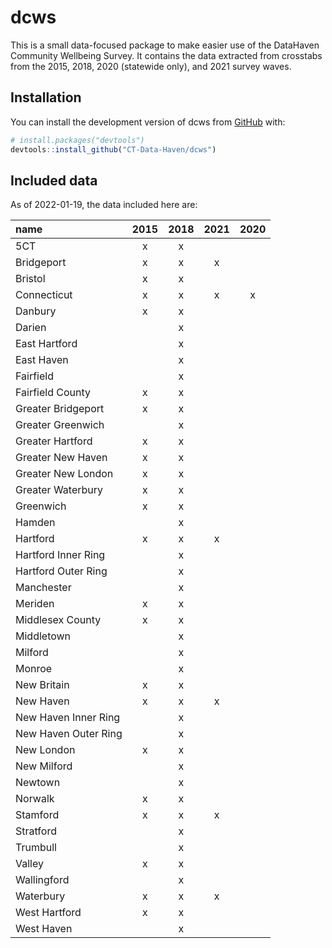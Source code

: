 
<!-- README.md is generated from README.Rmd. Please edit that file -->

# dcws

<!-- badges: start -->
<!-- badges: end -->

This is a small data-focused package to make easier use of the DataHaven
Community Wellbeing Survey. It contains the data extracted from
crosstabs from the 2015, 2018, 2020 (statewide only), and 2021 survey
waves.

## Installation

You can install the development version of dcws from
[GitHub](https://github.com/) with:

``` r
# install.packages("devtools")
devtools::install_github("CT-Data-Haven/dcws")
```

## Included data

As of 2022-01-19, the data included here are:

| name                 | 2015 | 2018 | 2021 | 2020 |
|:---------------------|:----:|:----:|:----:|:----:|
| 5CT                  |  x   |  x   |      |      |
| Bridgeport           |  x   |  x   |  x   |      |
| Bristol              |  x   |  x   |      |      |
| Connecticut          |  x   |  x   |  x   |  x   |
| Danbury              |  x   |  x   |      |      |
| Darien               |      |  x   |      |      |
| East Hartford        |      |  x   |      |      |
| East Haven           |      |  x   |      |      |
| Fairfield            |      |  x   |      |      |
| Fairfield County     |  x   |  x   |      |      |
| Greater Bridgeport   |  x   |  x   |      |      |
| Greater Greenwich    |      |  x   |      |      |
| Greater Hartford     |  x   |  x   |      |      |
| Greater New Haven    |  x   |  x   |      |      |
| Greater New London   |  x   |  x   |      |      |
| Greater Waterbury    |  x   |  x   |      |      |
| Greenwich            |  x   |  x   |      |      |
| Hamden               |      |  x   |      |      |
| Hartford             |  x   |  x   |  x   |      |
| Hartford Inner Ring  |      |  x   |      |      |
| Hartford Outer Ring  |      |  x   |      |      |
| Manchester           |      |  x   |      |      |
| Meriden              |  x   |  x   |      |      |
| Middlesex County     |  x   |  x   |      |      |
| Middletown           |      |  x   |      |      |
| Milford              |      |  x   |      |      |
| Monroe               |      |  x   |      |      |
| New Britain          |  x   |  x   |      |      |
| New Haven            |  x   |  x   |  x   |      |
| New Haven Inner Ring |      |  x   |      |      |
| New Haven Outer Ring |      |  x   |      |      |
| New London           |  x   |  x   |      |      |
| New Milford          |      |  x   |      |      |
| Newtown              |      |  x   |      |      |
| Norwalk              |  x   |  x   |      |      |
| Stamford             |  x   |  x   |  x   |      |
| Stratford            |      |  x   |      |      |
| Trumbull             |      |  x   |      |      |
| Valley               |  x   |  x   |      |      |
| Wallingford          |      |  x   |      |      |
| Waterbury            |  x   |  x   |  x   |      |
| West Hartford        |  x   |  x   |      |      |
| West Haven           |      |  x   |      |      |
